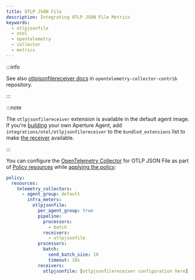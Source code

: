 ```yaml
---
title: OTLP JSON File
description: Integrating OTLP JSON File Metrics
keywords:
  - otlpjsonfile
  - otel
  - opentelemetry
  - collector
  - metrics
---
```


:::info

See also [otlpjsonfilereceiver docs][receiver] in
`opentelemetry-collector-contrib` repository.

:::

:::note

The `otlpjsonfilereceiver` extension is available in the default agent image. If
you're [building][build] your own Aperture Agent, add
`integrations/otel/otlpjsonfilereceiver` to the `bundled_extensions` list to
make [the receiver][receiver] available.

:::

You can configure the [OpenTelemetry Collector][opentelemetry-collector] for
OTLP JSON File as part of [Policy resources][policy-resources] while [applying
the policy][applying-policy]:

```yaml
policy:
  resources:
    telemetry_collectors:
      - agent_group: default
        infra_meters:
          otlpjsonfile:
            per_agent_group: true
            pipeline:
              processors:
                - batch
              receivers:
                - otlpjsonfile
            processors:
              batch:
                send_batch_size: 10
                timeout: 10s
            receivers:
              otlpjsonfile: [otlpjsonfilereceiver configuration here]
```

[build]: /reference/aperturectl/build/agent/agent.md
[receiver]:
  https://github.com/open-telemetry/opentelemetry-collector-contrib/tree/main/receiver/otlpjsonfilereceiver
[opentelemetry-collector]: /reference/policies/spec.md#telemetry-collector
[applying-policy]: /applying-policies/applying-policies.md
[policy-resources]: /reference/policies/spec.md#resources
